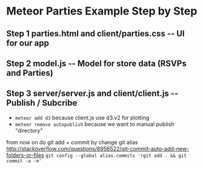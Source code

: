 # Meteor Parties Example Step by Step

## Step 1 parties.html and client/parties.css -- UI for our app
## Step 2 model.js -- Model for store data (RSVPs and Parties)
## Step 3 server/server.js and client/client.js -- Publish / Subcribe
  * `meteor add d3` because client.js use d3.v2 for plotting
  * `meteor remove autopublish` because we want to manual publish "directory"
  
  from now on do git add + commit by change git alias http://stackoverflow.com/questions/8956522/git-commit-auto-add-new-folders-or-files
  `git config --global alias.commitx '!git add . && git commit -a -m'`